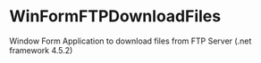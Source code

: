 # WinFormFTPDownloadFiles
Window Form Application to download files from FTP Server (.net framework 4.5.2)
